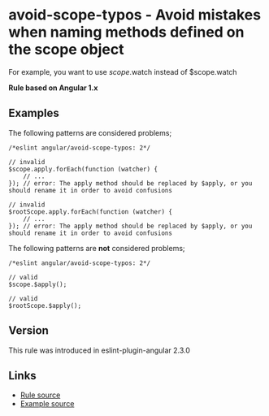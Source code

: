 <!-- WARNING: Generated documentation. Edit docs and examples in the rule and examples file ('rules/avoid-scope-typos.js', 'examples/avoid-scope-typos.js'). -->

# avoid-scope-typos - Avoid mistakes when naming methods defined on the scope object

For example, you want to use $scope.$watch instead of $scope.watch

**Rule based on Angular 1.x**

## Examples

The following patterns are considered problems;

    /*eslint angular/avoid-scope-typos: 2*/

    // invalid
    $scope.apply.forEach(function (watcher) {
        // ...
    }); // error: The apply method should be replaced by $apply, or you should rename it in order to avoid confusions

    // invalid
    $rootScope.apply.forEach(function (watcher) {
        // ...
    }); // error: The apply method should be replaced by $apply, or you should rename it in order to avoid confusions

The following patterns are **not** considered problems;

    /*eslint angular/avoid-scope-typos: 2*/

    // valid
    $scope.$apply();

    // valid
    $rootScope.$apply();

## Version

This rule was introduced in eslint-plugin-angular 2.3.0

## Links

* [Rule source](../rules/avoid-scope-typos.js)
* [Example source](../examples/avoid-scope-typos.js)
